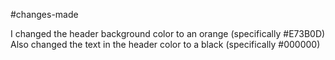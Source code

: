 #changes-made

I changed the header background color to an orange (specifically #E73B0D)
Also changed the text in the header color to a black (specifically #000000)
